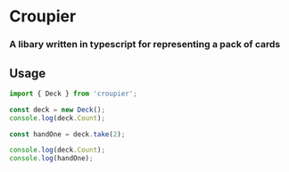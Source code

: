 # Croupier

### A libary written in typescript for representing a pack of cards

## Usage

```typescript
import { Deck } from 'croupier';

const deck = new Deck();
console.log(deck.Count);

const handOne = deck.take(2);

console.log(deck.Count);
console.log(handOne);
```
